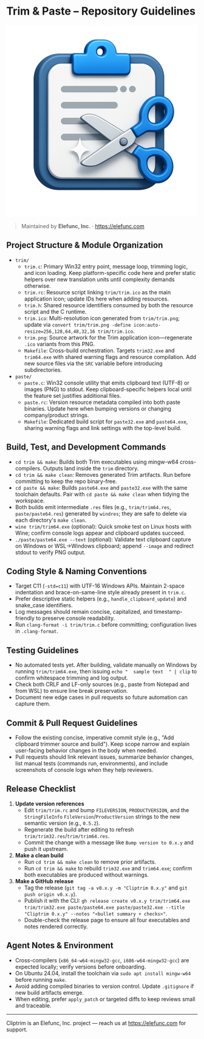 # Trim & Paste – Repository Guidelines
![Clip icon](trim/trim.png)

> Maintained by **Elefunc, Inc.** · https://elefunc.com

## Project Structure & Module Organization
- `trim/`
  - `trim.c`: Primary Win32 entry point, message loop, trimming logic, and icon loading. Keep platform-specific code here and prefer static helpers over new translation units until complexity demands otherwise.
  - `trim.rc`: Resource script linking `trim/trim.ico` as the main application icon; update IDs here when adding resources.
  - `trim.h`: Shared resource identifiers consumed by both the resource script and the C runtime.
  - `trim.ico`: Multi-resolution icon generated from `trim/trim.png`; update via `convert trim/trim.png -define icon:auto-resize=256,128,64,48,32,16 trim/trim.ico`.
  - `trim.png`: Source artwork for the Trim application icon—regenerate `.ico` variants from this PNG.
  - `Makefile`: Cross-build orchestration. Targets `trim32.exe` and `trim64.exe` with shared warning flags and resource compilation. Add new source files via the `SRC` variable before introducing subdirectories.
- `paste/`
  - `paste.c`: Win32 console utility that emits clipboard text (UTF-8) or images (PNG) to stdout. Keep clipboard-specific helpers local until the feature set justifies additional files.
  - `paste.rc`: Version resource metadata compiled into both paste binaries. Update here when bumping versions or changing company/product strings.
  - `Makefile`: Dedicated build script for `paste32.exe` and `paste64.exe`, sharing warning flags and link settings with the top-level build.

## Build, Test, and Development Commands
- `cd trim && make`: Builds both Trim executables using mingw-w64 cross-compilers. Outputs land inside the `trim` directory.
- `cd trim && make clean`: Removes generated Trim artifacts. Run before committing to keep the repo binary-free.
- `cd paste && make`: Builds `paste64.exe` and `paste32.exe` with the same toolchain defaults. Pair with `cd paste && make clean` when tidying the workspace.
- Both builds emit intermediate `.res` files (e.g., `trim/trim64.res`, `paste/paste64.res`) generated by `windres`; they are safe to delete via each directory's `make clean`.
- `wine trim/trim64.exe` (optional): Quick smoke test on Linux hosts with Wine; confirm console logs appear and clipboard updates succeed.
- `./paste/paste64.exe --text` (optional): Validate text clipboard capture on Windows or WSL->Windows clipboard; append `--image` and redirect stdout to verify PNG output.

## Coding Style & Naming Conventions
- Target C11 (`-std=c11`) with UTF-16 Windows APIs. Maintain 2-space indentation and brace-on-same-line style already present in `trim.c`.
- Prefer descriptive static helpers (e.g., `handle_clipboard_update`) and snake_case identifiers.
- Log messages should remain concise, capitalized, and timestamp-friendly to preserve console readability.
- Run `clang-format -i trim/trim.c` before committing; configuration lives in `.clang-format`.

## Testing Guidelines
- No automated tests yet. After building, validate manually on Windows by running `trim/trim64.exe`, then issuing `echo "  sample text  " | clip` to confirm whitespace trimming and log output.
- Check both CRLF and LF-only sources (e.g., paste from Notepad and from WSL) to ensure line break preservation.
- Document new edge cases in pull requests so future automation can capture them.

## Commit & Pull Request Guidelines
- Follow the existing concise, imperative commit style (e.g., "Add clipboard trimmer source and build"). Keep scope narrow and explain user-facing behavior changes in the body when needed.
- Pull requests should link relevant issues, summarize behavior changes, list manual tests (commands run, environments), and include screenshots of console logs when they help reviewers.

## Release Checklist
1. **Update version references**
   - Edit `trim/trim.rc` and bump `FILEVERSION`, `PRODUCTVERSION`, and the `StringFileInfo` `FileVersion`/`ProductVersion` strings to the new semantic version (e.g., `0.5.2`).
   - Regenerate the build after editing to refresh `trim/trim32.res`/`trim/trim64.res`.
   - Commit the change with a message like `Bump version to 0.x.y` and push it upstream.
2. **Make a clean build**
   - Run `cd trim && make clean` to remove prior artifacts.
   - Run `cd trim && make` to rebuild `trim32.exe` and `trim64.exe`; confirm both executables are produced without warnings.
3. **Make a GitHub release**
   - Tag the release (`git tag -a v0.x.y -m "Cliptrim 0.x.y"` and `git push origin v0.x.y`).
   - Publish it with the CLI: `gh release create v0.x.y trim/trim64.exe trim/trim32.exe paste/paste64.exe paste/paste32.exe --title "Cliptrim 0.x.y" --notes "<bullet summary + checks>"`.
   - Double-check the release page to ensure all four executables and notes rendered correctly.

## Agent Notes & Environment
- Cross-compilers (`x86_64-w64-mingw32-gcc`, `i686-w64-mingw32-gcc`) are expected locally; verify versions before onboarding.
- On Ubuntu 24.04, install the toolchain via `sudo apt install mingw-w64` before running `make`.
- Avoid adding compiled binaries to version control. Update `.gitignore` if new build artifacts emerge.
- When editing, prefer `apply_patch` or targeted diffs to keep reviews small and traceable.

---

Cliptrim is an Elefunc, Inc. project — reach us at https://elefunc.com for support.
